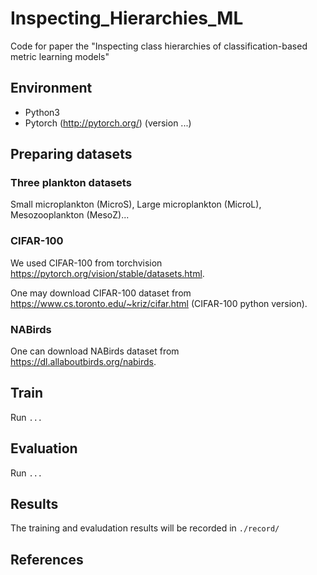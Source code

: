 # Inspecting_Hierarchies_ML
Code for paper the "Inspecting class hierarchies of classification-based metric learning models"

## Environment
 - Python3
 - Pytorch (http://pytorch.org/) (version ...)

## Preparing datasets
### Three plankton datasets
Small microplankton (MicroS), Large microplankton (MicroL), Mesozooplankton (MesoZ)...


### CIFAR-100
We used CIFAR-100 from torchvision https://pytorch.org/vision/stable/datasets.html.

One may download CIFAR-100 dataset from https://www.cs.toronto.edu/~kriz/cifar.html (CIFAR-100 python version). 


### NABirds
One can download NABirds dataset from https://dl.allaboutbirds.org/nabirds.

## Train
Run `...`

## Evaluation
Run `...`

## Results
The training and evaludation results will be recorded in `./record/`

## References 




